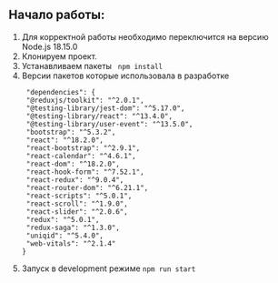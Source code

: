 ## Начало работы:

1. Для корректной работы необходимо переключится на версию Node.js 18.15.0
2. Клонируем проект.
3. Устанавливаем пакеты
   ` npm install`
4. Версии пакетов которые использовала в разработке
   ```
    "dependencies": {
    "@reduxjs/toolkit": "^2.0.1",
    "@testing-library/jest-dom": "^5.17.0",
    "@testing-library/react": "^13.4.0",
    "@testing-library/user-event": "^13.5.0",
    "bootstrap": "^5.3.2",
    "react": "^18.2.0",
    "react-bootstrap": "^2.9.1",
    "react-calendar": "^4.6.1",
    "react-dom": "^18.2.0",
    "react-hook-form": "^7.52.1",
    "react-redux": "^9.0.4",
    "react-router-dom": "^6.21.1",
    "react-scripts": "^5.0.1",
    "react-scroll": "^1.9.0",
    "react-slider": "^2.0.6",
    "redux": "^5.0.1",
    "redux-saga": "^1.3.0",
    "uniqid": "^5.4.0",
    "web-vitals": "^2.1.4"
   }
   ```
5. Запуск в development режиме
   `npm run start`
